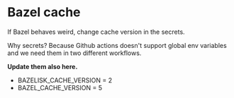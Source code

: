 # Bazel cache

If Bazel behaves weird, change cache version in the secrets.

Why secrets? Because Github actions doesn't support global env variables and we need them in two different workflows.

**Update them also here.**

- BAZELISK_CACHE_VERSION = 2
- BAZEL_CACHE_VERSION = 5
